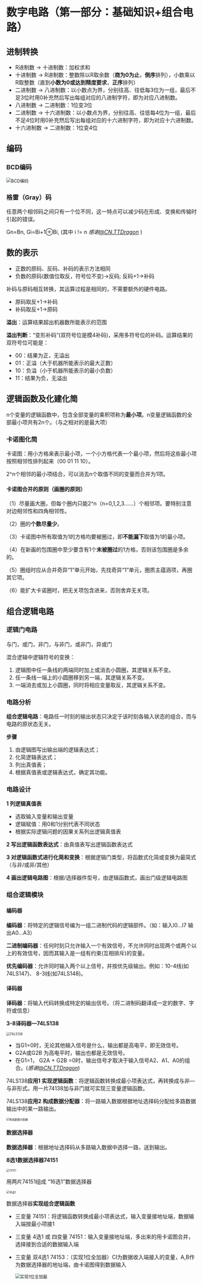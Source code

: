 # 数字电路（第一部分：基础知识+组合电路）

## 进制转换

- R进制数 -> 十进制数：加权求和
- 十进制数 -> R进制数：整数除以R取余数（**商为0为止**，**倒序**排列），小数乘以R取整数（直到**小数为0或达到精度要求**，**正序**排列）
- 二进制数 -> 八进制数：以小数点为界，分别往高、往低每3位为一组，最后不足3位时用0补充然后写出每组对应的八进制字符，即为对应八进制数。
- 八进制数 -> 二进制数：1位变3位
- 二进制数 -> 十六进制数：以小数点为界，分别往高、往低每4位为一组，最后不足4位时用0补充然后写出每组对应的十六进制字符，即为对应十六进制数。
- 十六进制数 -> 二进制数：1位变4位

## 编码

### BCD编码

<img src="https://repo.holgerbest.top/img/fwGEqVObXati8Cv.png" alt="BCD编码" style="zoom:80%;" />

### 格雷（Gray）码

任意两个相邻码之间只有一个位不同，这一特点可以减少码在形成、变换和传输时引起的错误。

Gn=Bn,  Gi=Bi+1⊕Bi, (其中 i != n *感谢[@CN.TTDragon](https://blog.nowcoder.net/cnttdragon)* )

## 数的表示

- 正数的原码、反码、补码的表示方法相同
- 负数的原码(数值位取反，符号位不变)->反码; 反码+1->补码

补码与原码相互转换，其运算过程是相同的，不需要额外的硬件电路。

- 原码取反+1->补码
- 补码取反+1->原码

**溢出**：运算结果超出机器数所能表示的范围

**溢出判断**：“变形补码”(双符号位是模4补码)，采用多符号位的补码。运算结果的双符号位可能是：

- 00：结果为正，无溢出
- 01：正溢（大于机器所能表示的最大正数）
- 10：负溢（小于机器所能表示的最小负数）
- 11：结果为负，无溢出

## 逻辑函数及化建化简

n个变量的逻辑函数中，包含全部变量的乘积项称为**最小项**。n变量逻辑函数的全部最小项共有2n个。（与之相对的是最大项）

### 卡诺图化简

卡诺图：用小方格来表示最小项，一个小方格代表一个最小项，然后将这些最小项按照相邻性排列起来（00 01 11 10）。

2^n个相邻的最小项结合，可以消去n个取值不同的变量而合并为1项。

#### 卡诺图合并的原则（画圈的原则）

（1）尽量画大圈，但每个圈内只能2^n（n=0,1,2,3……）个相邻项。要特别注意对边相邻性和四角相邻性。

（2）圈的**个数尽量少**。

（3）卡诺图中所有取值为1的方格均要被圈过，即**不能漏下**取值为1的最小项。

（4）在新画的包围圈中至少要含有1个**末被圈过**的1方格，否则该包围圈是多余的。

（5）圈组时应从合并奇异“1”单元开始，先找奇异“1”单元，圈质主蕴涵项，再圈其它项。

（6）能扩大卡诺圈时，把无关项包含进来，否则舍弃无关项。


## 组合逻辑电路

### 逻辑门电路

与门，或门，非门，与非门，或非门，异或门 

混合逻辑中逻辑符号的变换：

1. 逻辑图中任一条线的两端同时加上或消去小圆圈，其逻辑关系不变。
2. 任一条线一端上的小圆圈移到另一端，其逻辑关系不变。
3. 一端消去或加上小圆圈，同时将相应变量取反，其逻辑关系不变。

### 电路分析

**组合逻辑电路**：电路任一时刻的输出状态只决定于该时刻各输入状态的组合，而与电路的原状态无关。

**步骤**

1. 由逻辑图写出输出端的逻辑表达式；
2. 化简逻辑表达式；
3. 列出真值表；
4. 根据真值表或逻辑表达式，确定其功能。

### 电路设计

**1 列逻辑真值表**

- 选取输入变量和输出变量
- 逻辑赋值：用0和1分别代表不同状态
- 根据实际逻辑问题的因果关系列出逻辑真值表

**2  写出逻辑函数表达式**：由真值表写出逻辑函数表达式

**3 对逻辑函数式进行化简和变换**：根据逻辑门类型，将函数式化简或变换为最简式（与非/或非/其他）

**4 画出逻辑电路图**：根据/选择器件型号，由逻辑函数式，画出门级逻辑电路图

### 组合逻辑模块

#### 编码器

**编码器**：将特定的逻辑信号编为一组二进制代码的逻辑部件。（如：输入I0...I7 输出A0...A3）

**二进制编码器**：任何时刻只允许输入一个有效信号，不允许同时出现两个或两个以上的有效信号，因而其输入是一组有约束(互相排斥)的变量。

**优先编码器**：允许同时输入两个以上信号，并按优先级输出。例如：10-4线(如74LS147)、 8-3线(如74LS148)。

#### 译码器

**译码器**：将输入代码转换成特定的输出信号。（将二进制码翻译成一定的数字、字符或信息）

**3-8译码器—74LS138**

<img src="https://repo.holgerbest.top/img/fyMXeGraTizmxlK.png" alt="74LS138" style="zoom:60%;" />

- 当G1=0时，无论其他输入信号是什么，输出都是高电平，即无效信号。
- G2A或G2B 为高电平时，输出也都是无效信号。
- 在G1=1， G2A + G2B =0时，输出信号才取决于输入信号A2、A1、A0的组合。(*感谢[@CN.TTDragon](https://blog.nowcoder.net/cnttdragon)*)

74LS138**应用1 实现逻辑函数**：将逻辑函数转换成最小项表达式，再转换成与非—与非形式。用一片74138加与非门就可实现三变量逻辑函数。

74LS138**应用2 构成数据分配器**：将一路输入数据根据地址选择码分配给多路数据输出中的某一路输出。

<img src="https://repo.holgerbest.top/img/8mFNpPsYonwa2cu.png" alt="构成数据分配器" style="zoom:50%;" />

#### 数据选择器

**数据选择器**：根据地址选择码从多路输入数据中选择一路，送到输出。

**8选1数据选择器74151**

<img src="https://repo.holgerbest.top/img/R18Y9mlbF5rQ7Oo.png" alt="74151" style="zoom:50%;" />

用两片74151组成 “16选1”数据选择器

<img src="https://repo.holgerbest.top/img/CP69jouBO1SFlzb.png" alt="16选1" style="zoom:50%;" />

数据选择器**实现组合逻辑函数**

- 三变量 74151：将逻辑函数转换成最小项表达式，输入变量接地址端，数据输入端按最小项接1

- 三变量 4选1 或 四变量 74151：输入变量接地址端，多出来的用卡诺图合并，选择接到合适的数据输入端

- 三变量 双4选1 74153：（实现1位全加器）CI为数据收入端接入的变量，A,B作为数据选择器的地址端，由卡诺图得到数据输入

  <img src="https://repo.holgerbest.top/img/huYQAS1JNlIOWdG.png" alt="实现1位全加器" style="zoom: 80%;" />


